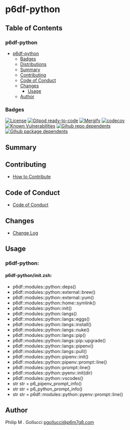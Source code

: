 # p6df-python

## Table of Contents


### p6df-python
- [p6df-python](#p6df-python)
  - [Badges](#badges)
  - [Distributions](#distributions)
  - [Summary](#summary)
  - [Contributing](#contributing)
  - [Code of Conduct](#code-of-conduct)
  - [Changes](#changes)
    - [Usage](#usage)
  - [Author](#author)

### Badges

[![License](https://img.shields.io/badge/License-Apache%202.0-yellowgreen.svg)](https://opensource.org/licenses/Apache-2.0)
[![Gitpod ready-to-code](https://img.shields.io/badge/Gitpod-ready--to--code-blue?logo=gitpod)](https://gitpod.io/#https://github.com/p6m7g8/p6df-python)
[![Mergify](https://img.shields.io/endpoint.svg?url=https://gh.mergify.io/badges/p6m7g8/p6df-python/&style=flat)](https://mergify.io)
[![codecov](https://codecov.io/gh/p6m7g8/p6df-python/branch/master/graph/badge.svg?token=14Yj1fZbew)](https://codecov.io/gh/p6m7g8/p6df-python)
[![Known Vulnerabilities](https://snyk.io/test/github/p6m7g8/p6df-python/badge.svg?targetFile=package.json)](https://snyk.io/test/github/p6m7g8/p6df-python?targetFile=package.json)
[![Gihub repo dependents](https://badgen.net/github/dependents-repo/p6m7g8/p6df-python)](https://github.com/p6m7g8/p6df-python/network/dependents?dependent_type=REPOSITORY)
[![Gihub package dependents](https://badgen.net/github/dependents-pkg/p6m7g8/p6df-python)](https://github.com/p6m7g8/p6df-python/network/dependents?dependent_type=PACKAGE)

## Summary

## Contributing

- [How to Contribute](CONTRIBUTING.md)

## Code of Conduct

- [Code of Conduct](https://github.com/p6m7g8/.github/blob/master/CODE_OF_CONDUCT.md)

## Changes

- [Change Log](CHANGELOG.md)

## Usage

### p6df-python:

#### p6df-python/init.zsh:

- p6df::modules::python::deps()
- p6df::modules::python::external::brew()
- p6df::modules::python::external::yum()
- p6df::modules::python::home::symlink()
- p6df::modules::python::init()
- p6df::modules::python::langs()
- p6df::modules::python::langs::eggs()
- p6df::modules::python::langs::install()
- p6df::modules::python::langs::nuke()
- p6df::modules::python::langs::pip()
- p6df::modules::python::langs::pip::upgrade()
- p6df::modules::python::langs::pipenv()
- p6df::modules::python::langs::pull()
- p6df::modules::python::pipenv::init()
- p6df::modules::python::pipenv::prompt::line()
- p6df::modules::python::prompt::line()
- p6df::modules::python::pyenv::init(dir)
- p6df::modules::python::vscodes()
- str str = p6_pipenv_prompt_info()
- str str = p6_python_prompt_info()
- str str = p6df::modules::python::pyenv::prompt::line()


## Author

Philip M . Gollucci <pgollucci@p6m7g8.com>
